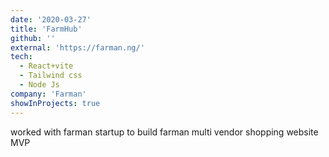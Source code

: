 ```yaml
---
date: '2020-03-27'
title: 'FarmHub'
github: ''
external: 'https://farman.ng/'
tech:
  - React+vite
  - Tailwind css
  - Node Js
company: 'Farman'
showInProjects: true
---
```


worked with farman startup to build farman multi vendor shopping website MVP
